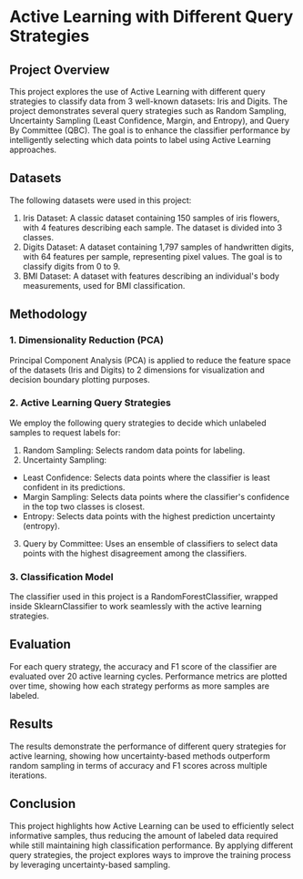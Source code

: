 # Active Learning with Different Query Strategies

## Project Overview
This project explores the use of Active Learning with different query strategies to classify data from 3 well-known datasets: Iris and Digits. The project demonstrates several query strategies such as Random Sampling, Uncertainty Sampling (Least Confidence, Margin, and Entropy), and Query By Committee (QBC).
The goal is to enhance the classifier performance by intelligently selecting which data points to label using Active Learning approaches.

## Datasets
The following datasets were used in this project:
1. Iris Dataset: A classic dataset containing 150 samples of iris flowers, with 4 features describing each sample. The dataset is divided into 3 classes.
2. Digits Dataset: A dataset containing 1,797 samples of handwritten digits, with 64 features per sample, representing pixel values. The goal is to classify digits from 0 to 9.
3. BMI Dataset: A dataset with features describing an individual's body measurements, used for BMI classification.
## Methodology
### 1. Dimensionality Reduction (PCA)
Principal Component Analysis (PCA) is applied to reduce the feature space of the datasets (Iris and Digits) to 2 dimensions for visualization and decision boundary plotting purposes.

### 2. Active Learning Query Strategies
We employ the following query strategies to decide which unlabeled samples to request labels for:
1. Random Sampling: Selects random data points for labeling.
2. Uncertainty Sampling:
  * Least Confidence: Selects data points where the classifier is least confident in its predictions.
  * Margin Sampling: Selects data points where the classifier's confidence in the top two classes is closest.
  * Entropy: Selects data points with the highest prediction uncertainty (entropy).
3. Query by Committee: Uses an ensemble of classifiers to select data points with the highest disagreement among the classifiers.

### 3. Classification Model
The classifier used in this project is a RandomForestClassifier, wrapped inside SklearnClassifier to work seamlessly with the active learning strategies.

## Evaluation
For each query strategy, the accuracy and F1 score of the classifier are evaluated over 20 active learning cycles. Performance metrics are plotted over time, showing how each strategy performs as more samples are labeled.

## Results
The results demonstrate the performance of different query strategies for active learning, showing how uncertainty-based methods outperform random sampling in terms of accuracy and F1 scores across multiple iterations.

## Conclusion
This project highlights how Active Learning can be used to efficiently select informative samples, thus reducing the amount of labeled data required while still maintaining high classification performance. By applying different query strategies, the project explores ways to improve the training process by leveraging uncertainty-based sampling.
